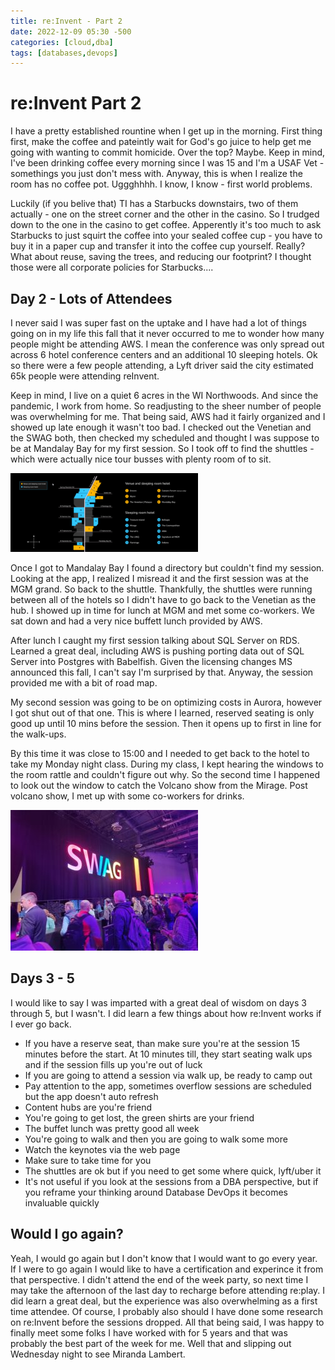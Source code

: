 ```yaml
---
title: re:Invent - Part 2
date: 2022-12-09 05:30 -500
categories: [cloud,dba]
tags: [databases,devops]
---
```


# re\:Invent Part 2

I have a pretty established rountine when I get up in the morning. First thing first, make the coffee and pateintly wait for God's go juice to help get me going with wanting to commit homicide. Over the top? Maybe. Keep in mind, I've been drinking coffee every morning since I was 15 and I'm a USAF Vet - somethings you just don't mess with. Anyway, this is when I realize the room has no coffee pot. Uggghhhh. I know, I know - first world problems. 

Luckily (if you belive that) TI has a Starbucks downstairs, two of them actually - one on the street corner and the other in the casino. So I trudged down to the one in the casino to get coffee. Apperently it's too much to ask Starbucks to just squirt the coffee into your sealed coffee cup - you have to buy it in a paper cup and transfer it into the coffee cup yourself. Really? What about reuse, saving the trees, and reducing our footprint? I thought those were all corporate policies for Starbucks....

## Day 2 - Lots of Attendees

I never said I was super fast on the uptake and I have had a lot of things going on in my life this fall that it never occurred to me to wonder how many people might be attending AWS. I mean the conference was only spread out across 6 hotel conference centers and an additional 10 sleeping hotels. Ok so there were a few people attending, a Lyft driver said the city estimated 65k people were attending reInvent. 

Keep in mind, I live on a quiet 6 acres in the WI Northwoods. And since the pandemic, I work from home. So readjusting to the sheer number of people was overwhelming for me. That being said, AWS had it fairly organized and I showed up late enough it wasn't too bad. I checked out the Venetian and the SWAG both, then checked my scheduled and thought I was suppose to be at Mandalay Bay for my first session. So I took off to find the shuttles - which were actually nice tour busses with plenty room of to sit.

![AWS Venue](/assets/images/reinvent_venue-300x126.png)

Once I got to Mandalay Bay I found a directory but couldn't find my session. Looking at the app, I realized I misread it and the first session was at the MGM grand. So back to the shuttle. Thankfully, the shuttles were running between all of the hotels so I didn't have to go back to the Venetian as the hub. I showed up in time for lunch at MGM and met some co-workers. We sat down and had a very nice buffett lunch provided by AWS. 

After lunch I caught my first session talking about SQL Server on RDS. Learned a great deal, including AWS is pushing porting data out of SQL Server into Postgres with Babelfish. Given the licensing changes MS announced this fall, I can't say I'm surprised by that. Anyway, the session provided me with a bit of road map.

My second session was going to be on optimizing costs in Aurora, however I got shut out of that one. This is where I learned, reserved seating is only good up until 10 mins before the session. Then it opens up to first in line for the walk-ups.

By this time it was close to 15:00 and I needed to get back to the hotel to take my Monday night class. During my class, I kept hearing the windows to the room rattle and couldn't figure out why. So the second time I happened to look out the window to catch the Volcano show from the Mirage. Post volcano show, I met up with some co-workers for drinks.

![AWS Swag](/assets/images/reinvent-swag.jpg)

## Days 3 - 5

I would like to say I was imparted with a great deal of wisdom on days 3 through 5, but I wasn't. I did learn a few things about how re:Invent works if I ever go back. 

- If you have a reserve seat, than make sure you're at the session 15 minutes before the start. At 10 minutes till, they start seating walk ups and if the session fills up you're out of luck
- If you are going to attend a session via walk up, be ready to camp out
- Pay attention to the app, sometimes overflow sessions are scheduled but the app doesn't auto refresh
- Content hubs are you're friend
- You're going to get lost, the green shirts are your friend
- The buffet lunch was pretty good all week
- You're going to walk and then you are going to walk some more
- Watch the keynotes via the web page
- Make sure to take time for you
- The shuttles are ok but if you need to get some where quick, lyft/uber it
- It's not useful if you look at the sessions from a DBA perspective, but if you reframe your thinking around Database DevOps it becomes invaluable quickly


## Would I go again?

Yeah, I would go again but I don't know that I would want to go every year. If I were to go again I would like to have a certification and experince it from that perspective. I didn't attend the end of the week party, so next time I may take the afternoon of the last day to recharge before attending re:play. I did learn a great deal, but the experience was also overwhelming as a first time attendee. Of course, I probably also should I have done some research on re:Invent before the sessions dropped. All that being said, I was happy to finally meet some folks I have worked with for 5 years and that was probably the best part of the week for me. Well that and slipping out Wednesday night to see Miranda Lambert. 